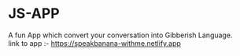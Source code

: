 # JS-APP
A fun App which convert your conversation into Gibberish Language.<br/>
link to app :- https://speakbanana-withme.netlify.app
